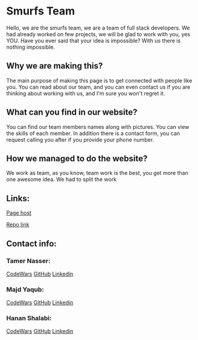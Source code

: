 # Smurfs Team

 Hello, we are the smurfs team, we are a team of full stack developers. 
We had already worked on few projects, we will be glad to work with you, yes YOU.
Have you ever said that your idea is impossible? With us there is nothing impossible. 

## Why we are making this?
 The main purpose of making this page is to get connected with people like you. 
You can read about our team, and you can even contact us if you are thinking about working with us, and I'm sure you won't regret it.

## What can you find in our website?
 You can find our team members names along with pictures. You can view the skills of each member.
 In addition there is a contact form, you can request calling you after if you provide your phone number.
 
 ## How we managed to do the website?
  We work as team, as you know, team work is the best, you get more than one awesome idea. We had to split the work 
  
  
  ## Links:
  [Page host](https://facn5.github.io/SmurfsTeam)
  
  [Repo link](https://github.com/facn5/SmurfsTeam)
  
  
  ## Contact info:
  
  ### Tamer Nasser:
  [CodeWars](https://www.codewars.com/users/tamerNasser)
  [GitHub]()
  [Linkedin](https://www.linkedin.com/in/tamer-nasser-91536b181/)
  ### Majd Yaqub:
  [CodeWars](https://www.codewars.com/users/majdya)
  [GitHub]()
  [Linkedin](https://www.linkedin.com/in/majd-yaqub/)
  ### Hanan Shalabi:
  [CodeWars]()
  [GitHub]()
  [Linkedin]()
